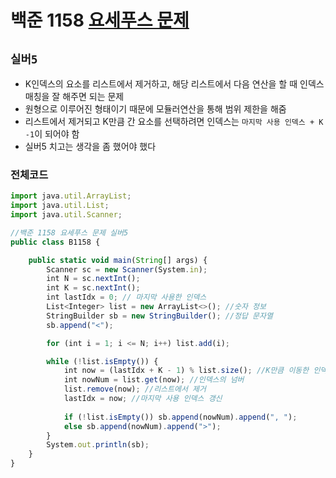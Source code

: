 # 백준 1158 [요세푸스 문제](https://www.acmicpc.net/problem/1158)
`실버5`
---
- K인덱스의 요소를 리스트에서 제거하고, 해당 리스트에서 다음 연산을 할 때 인덱스 매칭을 잘 해주면 되는 문제
- 원형으로 이루어진 형태이기 때문에 모듈러연산을 통해 범위 제한을 해줌
- 리스트에서 제거되고 K만큼 간 요소를 선택하려면 인덱스는 `마지막 사용 인덱스 + K -1`이 되어야 함
- 실버5 치고는 생각을 좀 했어야 했다

### 전체코드
```jsx
import java.util.ArrayList;
import java.util.List;
import java.util.Scanner;

//백준 1158 요세푸스 문제 실버5
public class B1158 {

	public static void main(String[] args) {
		Scanner sc = new Scanner(System.in);
		int N = sc.nextInt();
		int K = sc.nextInt();
		int lastIdx = 0; // 마지막 사용한 인덱스
		List<Integer> list = new ArrayList<>(); //숫자 정보
		StringBuilder sb = new StringBuilder(); //정답 문자열
		sb.append("<");

		for (int i = 1; i <= N; i++) list.add(i);

		while (!list.isEmpty()) {
			int now = (lastIdx + K - 1) % list.size(); //K만큼 이동한 인덱스를 모듈러 연산
			int nowNum = list.get(now); //인덱스의 넘버
			list.remove(now); //리스트에서 제거
			lastIdx = now; //마지막 사용 인덱스 갱신
			
			if (!list.isEmpty()) sb.append(nowNum).append(", "); 
			else sb.append(nowNum).append(">");
		}
		System.out.println(sb);
	}
}

```
